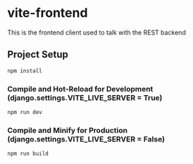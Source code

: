 # vite-frontend

This is the frontend client used to talk with the REST backend

## Project Setup

```sh
npm install
```

### Compile and Hot-Reload for Development (django.settings.VITE_LIVE_SERVER = True)

```sh
npm run dev
```

### Compile and Minify for Production (django.settings.VITE_LIVE_SERVER = False)

```sh
npm run build
```
